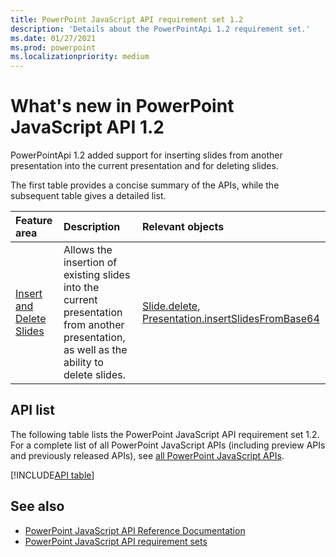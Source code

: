 ```yaml
---
title: PowerPoint JavaScript API requirement set 1.2
description: 'Details about the PowerPointApi 1.2 requirement set.'
ms.date: 01/27/2021
ms.prod: powerpoint
ms.localizationpriority: medium
---
```


# What's new in PowerPoint JavaScript API 1.2

PowerPointApi 1.2 added support for inserting slides from another presentation into the current presentation and for deleting slides.

The first table provides a concise summary of the APIs, while the subsequent table gives a detailed list.

| Feature area | Description | Relevant objects |
|:--- |:--- |:--- |
| [Insert and Delete Slides](/office/dev/add-ins/powerpoint/insert-slides-into-presentation.md) | Allows the insertion of existing slides into the current presentation from another presentation, as well as the ability to delete slides. | [Slide.delete](/javascript/api/powerpoint/powerpoint.slide#delete--), [Presentation.insertSlidesFromBase64](/javascript/api/powerpoint/powerpoint.presentation#powerpoint-powerpoint-presentation-insertslidesfrombase64-member(1))|

## API list

The following table lists the PowerPoint JavaScript API requirement set 1.2. For a complete list of all PowerPoint JavaScript APIs (including preview APIs and previously released APIs), see [all PowerPoint JavaScript APIs](/javascript/api/powerpoint?view=powerpoint-js-preview&preserve-view=true).

[!INCLUDE[API table](../../includes/powerpoint-1_2.md)]

## See also

- [PowerPoint JavaScript API Reference Documentation](/javascript/api/powerpoint?view=powerpoint-js-1.2&preserve-view=true)
- [PowerPoint JavaScript API requirement sets](powerpoint-api-requirement-sets.md)
